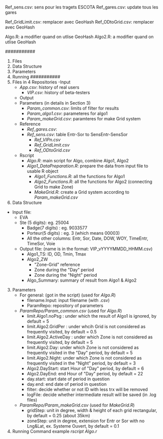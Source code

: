 Ref_sens.csv: sens pour les tragets ESCOTA
Ref_gares.csv: update tous les gares

Ref_GridLimit.csv: remplacer avec GeoHash
Ref_ODtoGrid.csv: remplacer avec GeoHash

Algo.R: a modifier quand on utlise GeoHash
Algo2.R: a modifier quand on utlise GeoHash

###########
1. Files
2. Data Structure
3. Parameters
4. Running
###########
1. Files in 4 Repositories
  -Input
	  - *App.csv*: history of real users
		- *VIP.csv*: history of beta-testers
	- Output
	- Parameters (in details in Section 3)
		- *Param_common.csv*: limits of filter for results
		- *Param_algo1.csv*: parameteres for algo1
		- *Param_makeGrid.csv*: paramteres for make Grid system
	- Reference
		- *Ref_gares.csv*: 
	  - *Ref_sens.csv*: table Entr-Sor to SensEntr-SensSor
		- *Ref_VIPn.csv*
		- *Ref_GridLimit.csv*
		- *Ref_ODtoGrid.csv*
	- Rscript
		-	*Algo.R*: main script for Algo, combine Algo1, Algo2
	  - *Algo1_DataPreparation.R*: prepare the data from input file to usable R object
		-	*Algo1_Functions.R*: all the functions for Algo1
		-	*Algo2_Functions.R*: all the functions for Algo2 (connecting Grid to make Zone)
		-	*MakeGrid.R*: create a Grid system according to *Param_makeGrid.csv*
2. Data Structure
  - Input file:
	  - EVA
	  - Ste (5 digits): eg. 25004
		- Badge(7 digits) : eg. 9033577
		- Porteur(5 digits) : eg. 3 (which means 00003)
		- All the other columns: Entr, Sor, Date, DOW, WOY, TimeEntr, TimeSor, Voie
	- Output file: (name is in the format: VIP_vYYYYMMDD_HHMM.csv)
		- Algo1_TS: ID, OD, Tmin, Tmax
		- Algo2_ZW
			- "Zone-Grid" reference
			- Zone during the "Day" period
			- Zone during the "Night" period
		- Algo_Summary: summary of result from Algo1 & Algo2
3. Parameters
	- For general: (got in the script) (used for *Algo.R*)
		- filename.Input: input filename (with .csv)
		- ParamRepo: repository of parameters
	- *ParamRepo/Param_common.csv* (used for *Algo.R*)
		- limit.Algo1.noPsg : under which the result of Algo1 is ignored, by default = 5
		- limit.Algo2.GridPer : under whcih Grid is not considered as frequently visited, by default = 0.5
		- limit.Algo2.ActiveDay : under which Zone is not considered as frequently visited, by default = 5
		- limit.Algo2.Day: under which Zone is not considered as frequently visited in the "Day" period, by default = 5
		- limit.Algo2.Night: under which Zone is not considered as frequently visited in the "Night" period, by default = 3
		- Algo2.DayStart: start Hour of "Day" period, by default = 6
		- Algo2.DayEnd: end Hour of "Day" period, by default = 22
		- day.start: start date of period in question
		- day.end: end date of period in question
		- filter: decide whether or not ID with less trx will be removed
		- logFile: decide whether intermediate result will be saved (in .log files)
	- *ParamRepo/Param_makeGrid.csv* (used for *MakeGrid.R*)
		- gridStep: unit in degree, width & height of each grid rectangular, by default = 0.25 (about 35km)
		- zoneStep: unit in degree, extension for Entr or Sor with no Lng&Lat, ex. Systeme Ouvert, by default = 0.1
4. Running Command example
	*rscript Algo.r*
